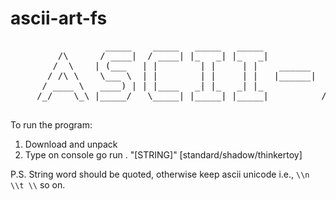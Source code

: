 # ascii-art-fs

<pre>
                  _____    _____   _____   _____                       _____    _______            ______    _____  
         /\      / ____|  / ____| |_   _| |_   _|              /\     |  __ \  |__   __|          |  ____|  / ____| 
        /  \    | (___   | |        | |     | |    ______     /  \    | |__) |    | |     ______  | |__    | (___   
       / /\ \    \___ \  | |        | |     | |   |______|   / /\ \   |  _  /     | |    |______| |  __|    \___ \  
      / ____ \   ____) | | |____   _| |_   _| |_            / ____ \  | | \ \     | |             | |       ____) | 
     /_/    \_\ |_____/   \_____| |_____| |_____|          /_/    \_\ |_|  \_\    |_|             |_|      |_____/  

</pre>             


To run the program:
1) Download and unpack
2) Type on console go run . "[STRING]" [standard/shadow/thinkertoy]

P.S. String word should be quoted, otherwise keep ascii unicode i.e., `\\n \\t \\` so on.
